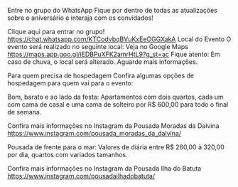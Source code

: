 Entre no grupo do WhatsApp
Fique por dentro de todas as atualizações sobre o aniversário e interaja com os convidados!

Clique aqui para entrar no grupo!
https://chat.whatsapp.com/KTCodvbqBVuKxEeOGGXakA
Local do Evento
O evento será realizado no seguinte local:
Veja no Google Maps
https://maps.app.goo.gl/iEDBPuXFK2amrHtL9?g_st=ac
Fique atento: Em caso de chuva, o local será alterado. Aguarde mais informações.

Para quem precisa de hospedagem
Confira algumas opções de hospedagem para quem vai para o evento:

Bom, barato e ao lado da festa:
Apartamentos com dois quartos, cada um com cama de casal e uma cama de solteiro por R$ 600,00 para todo o final de semana.

Confira mais informações no Instagram da Pousada Moradas da Dalvina
https://www.instagram.com/pousada_moradas_da_dalvina/

Pousada de frente para o mar:
Valores de diária entre R$ 260,00 à 320,00 por dia, quartos com variados tamanhos.

Confira mais informações no Instagram da Pousada Ilha do Batuta
https://www.instagram.com/pousadailhadobatuta/
